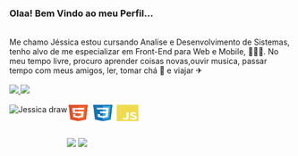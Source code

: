 <!--
### Hi there 👋
**Jessica Lopes** is a ✨ _special_ ✨ repository because its `README.md` (this file) appears on your GitHub profile.

Here are some ideas to get you started:

- 🌱 Estou estudando Html,CSS e Javascripst
-->

### Olaa! Bem Vindo ao meu Perfil...
<div><br>
Me chamo Jéssica estou cursando Analise e Desenvolvimento de Sistemas, tenho alvo de me especializar em Front-End para Web e Mobile, 👨🏻‍💻.
No meu tempo livre, procuro aprender coisas novas,ouvir musica, passar tempo com meus amigos, ler, tomar chá 🍵 e viajar ✈
</div><br>
<div>
  <a href="https://github.com/jessicalopes2">
  <img height="180em" src="https://github-readme-stats.vercel.app/api?username=jessicalopes&show_icons=true&theme=dracula&include_all_commits=true&count_private=true"/>
  <img height="180em" src="https://github-readme-stats.vercel.app/api/top-langs/?username=jessicalopes&layout=compact&langs_count=7&theme=dracula"/>
  </a><br>
</div>
<div style="display: inline_block"><br>
   <img align="center" alt="Rafa-HTML" height="30" width="40" src="https://raw.githubusercontent.com/devicons/devicon/master/icons/html5/html5-original.svg">
   <img align="center" alt="Rafa-CSS" height="30" width="40" src="https://raw.githubusercontent.com/devicons/devicon/master/icons/css3/css3-original.svg">
   <img align="center" alt="Rafa-Js" height="30" width="40" src="https://raw.githubusercontent.com/devicons/devicon/master/icons/javascript/javascript-plain.svg">
   <img height="180em" align="left" alt="Jessica draw" src="https://user-images.githubusercontent.com/88450980/128229589-7a8c9615-47fe-4d1f-b52f-1c12f05f556b.png"/>
 </div>
   
   ##
 
 <div>
  <a href = "mailto:jessicatjlopes15@gmail.com"><img src="https://img.shields.io/badge/-Gmail-%23333?style=for-the-badge&logo=gmail&logoColor=white" target="_blank"></a>
  <a href="https://www.linkedin.com/in/jéssica-lopes-a929a6150" target="_blank"><img src="https://img.shields.io/badge/-LinkedIn-%230077B5?style=for-the-badge&logo=linkedin&logoColor=white" target="_red"></a>
    </div>
